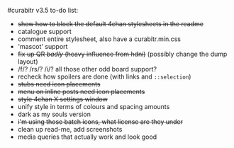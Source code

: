 #curabitr v3.5 to-do list:

* ~~show how to block the default 4chan stylesheets in the readme~~
* catalogue support
* comment entire stylesheet, also have a curabitr.min.css
* 'mascot' support
* ~~fix up QR *badly* (heavy influence from hdni)~~ (possibly change the dump layout)
* /f/? /rs/? /i/? all those other odd board support?
* recheck how spoilers are done (with links and `::selection`)
* ~~stubs need icon placements~~
* ~~menu on inline posts need icon placements~~
* ~~style 4chan X settings window~~
* unify style in terms of colours and spacing amounts
* dark as my souls version
* ~~i'm using those batch icons, what license are they under~~
* clean up read-me, add screenshots
* media queries that actually work and look good
